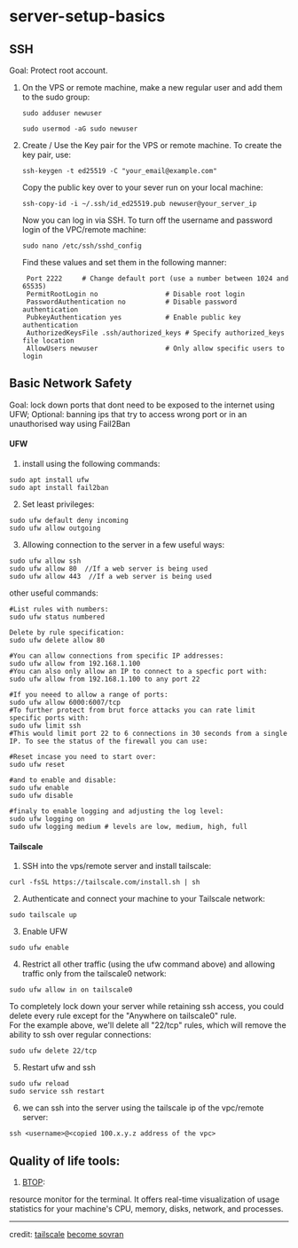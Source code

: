# server-setup-basics

## SSH
Goal: Protect root account. 
1. On the VPS or remote machine, make a new regular user and add them to the sudo group:
   
   ```sudo adduser newuser```
   
   ```sudo usermod -aG sudo newuser```

2. Create / Use the Key pair for the VPS or remote machine. To create the key pair, use:

   ```ssh-keygen -t ed25519 -C "your_email@example.com"```

   Copy the public key over to your sever run on your local machine:

   ```ssh-copy-id -i ~/.ssh/id_ed25519.pub newuser@your_server_ip```

   Now you can log in via SSH. To turn off the username and password login of the VPC/remote machine:

   ```sudo nano /etc/ssh/sshd_config```

   Find these values and set them in the following manner:

   ```
    Port 2222     # Change default port (use a number between 1024 and 65535)
    PermitRootLogin no                 # Disable root login
    PasswordAuthentication no          # Disable password authentication
    PubkeyAuthentication yes           # Enable public key authentication
    AuthorizedKeysFile .ssh/authorized_keys # Specify authorized_keys file location
    AllowUsers newuser                 # Only allow specific users to login
   ```

## Basic Network Safety
Goal: lock down ports that dont need to be exposed to the internet using UFW; Optional: banning ips that try to access wrong port or in an unauthorised way using Fail2Ban
#### UFW
1. install using the following commands: 
```
sudo apt install ufw
sudo apt install fail2ban
```

2. Set least privileges:
```
sudo ufw default deny incoming
sudo ufw allow outgoing
```

3. Allowing connection to the server in a few useful ways:
```
sudo ufw allow ssh
sudo ufw allow 80  //If a web server is being used
sudo ufw allow 443  //If a web server is being used
```

other useful commands: 
```
#List rules with numbers:
sudo ufw status numbered

Delete by rule specification:
sudo ufw delete allow 80

#You can allow connections from specific IP addresses:
sudo ufw allow from 192.168.1.100
#You can also only allow an IP to connect to a specfic port with: 
sudo ufw allow from 192.168.1.100 to any port 22

#If you neeed to allow a range of ports: 
sudo ufw allow 6000:6007/tcp
#To further protect from brut force attacks you can rate limit specific ports with: 
sudo ufw limit ssh
#This would limit port 22 to 6 connections in 30 seconds from a single IP. To see the status of the firewall you can use: 

#Reset incase you need to start over: 
sudo ufw reset

#and to enable and disable: 
sudo ufw enable 
sudo ufw disable 

#finaly to enable logging and adjusting the log level: 
sudo ufw logging on
sudo ufw logging medium # levels are low, medium, high, full 
```

#### Tailscale
1. SSH into the vps/remote server and install tailscale:
```
curl -fsSL https://tailscale.com/install.sh | sh
```
2. Authenticate and connect your machine to your Tailscale network:
```
sudo tailscale up
```

3. Enable UFW
```
sudo ufw enable
```

4. Restrict all other traffic (using the ufw command above) and allowing traffic only from the tailscale0 network:
```
sudo ufw allow in on tailscale0
```
To completely lock down your server while retaining ssh access, you could delete every rule except for the "Anywhere on tailscale0" rule. <br>
For the example above, we'll delete all "22/tcp" rules, which will remove the ability to ssh over regular connections:
```
sudo ufw delete 22/tcp
```

5. Restart ufw and ssh
```
sudo ufw reload
sudo service ssh restart
```

6. we can ssh into the server using the tailscale ip of the vpc/remote server:
```
ssh <username>@<copied 100.x.y.z address of the vpc>
```

## Quality of life tools:
1. [BTOP](https://terminaltrove.com/btop/):

resource monitor for the terminal. It offers real-time visualization of usage statistics for your machine's CPU, memory, disks, network, and processes.

---
credit: 
[tailscale](https://tailscale.com/kb/1077/secure-server-ubuntu)
[become sovran](https://becomesovran.com/blog/server-setup-basics.html)
